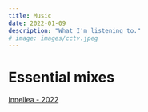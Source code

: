 ```yaml
---
title: Music
date: 2022-01-09
description: "What I'm listening to."
# image: images/cctv.jpeg
---
```

# Essential mixes
[Innellea - 2022](https://www.bbc.co.uk/programmes/b006wkfp/episodes/player)